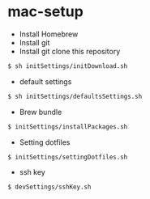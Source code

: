 # mac-setup

- Install Homebrew
- Install git
- Install git clone this repository

```sh
$ sh initSettings/initDownload.sh
```

- default settings

```sh
$ sh initSettings/defaultsSettings.sh
```

- Brew bundle

```sh
$ initSettings/installPackages.sh
```

- Setting dotfiles

```sh
$ initSettings/settingDotfiles.sh
```

- ssh key
```sh
$ devSettings/sshKey.sh
```
